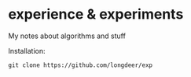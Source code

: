 # experience & experiments
My notes about algorithms and stuff

Installation:
```
git clone https://github.com/longdeer/exp
```
